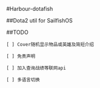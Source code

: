 #Harbour-dotafish

##Dota2 util for SailfishOS


##TODO

    [ ] Cover随机显示物品或英雄及简短介绍

    [ ] 免责声明

    [ ] 加入查询战绩等联网api

    [ ] 多语言切换